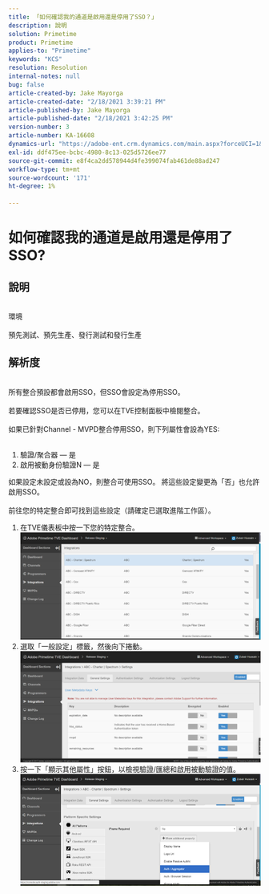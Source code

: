 ```yaml
---
title: 「如何確認我的通道是啟用還是停用了SSO？」
description: 說明
solution: Primetime
product: Primetime
applies-to: "Primetime"
keywords: "KCS"
resolution: Resolution
internal-notes: null
bug: false
article-created-by: Jake Mayorga
article-created-date: "2/18/2021 3:39:21 PM"
article-published-by: Jake Mayorga
article-published-date: "2/18/2021 3:42:25 PM"
version-number: 3
article-number: KA-16608
dynamics-url: "https://adobe-ent.crm.dynamics.com/main.aspx?forceUCI=1&pagetype=entityrecord&etn=knowledgearticle&id=32c6f173-ff71-eb11-a812-00224809a536"
exl-id: ddf475ee-bcbc-4980-8c13-025d5726ee77
source-git-commit: e8f4ca2dd578944d4fe399074fab461de88ad247
workflow-type: tm+mt
source-wordcount: '171'
ht-degree: 1%

---
```


# 如何確認我的通道是啟用還是停用了SSO?

## 說明

<br>環境<br><br>
預先測試、預先生產、發行測試和發行生產


## 解析度

<br>所有整合預設都會啟用SSO，但SSO會設定為停用SSO。<br><br>若要確認SSO是否已停用，您可以在TVE控制面板中檢閱整合。<br><br>如果已針對Channel - MVPD整合停用SSO，則下列屬性會設為YES:<br><br>
1. 驗證/聚合器 — 是
2. 啟用被動身份驗證N — 是

如果設定未設定或設為NO，則整合可使用SSO。 將這些設定變更為「否」也允許啟用SSO。<br><br>前往您的特定整合即可找到這些設定（請確定已選取進階工作區）。
1. 在TVE儀表板中按一下您的特定整合。![](assets/6664dc8b-ff71-eb11-a812-00224809a536.png)
2. 選取「一般設定」標籤，然後向下捲動。![](assets/ecedf1a3-ff71-eb11-a812-00224809a536.png)
3. 按一下「顯示其他屬性」按鈕，以檢視驗證/匯總和啟用被動驗證的值。 ![](assets/1f33e3d9-ff71-eb11-a812-00224809a536.png)
